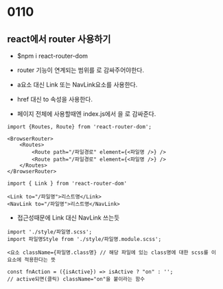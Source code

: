 # 0110

## react에서 router 사용하기

- $npm i react-router-dom

- router 기능이 연계되는 범위를 <BrowserRouter>로 감싸주어야한다.
- a요소 대신 Link 또는 NavLink요소를 사용한다.
- href 대신 to 속성을 사용한다.

- 페이지 전체에 사용할때엔 index.js에서 <App />을 <BrowserRouter>로 감싸준다.



```react
import {Routes, Route} from 'react-router-dom';

<BrowserRouter>
	<Routes>
   		<Route path="/파일경로" element={<파일명 />} />
        <Route path="/파일경로" element={<파일명 />} />
	</Routes>
</BrowserRouter>
```



```react
import { Link } from 'react-router-dom'

<Link to="/파일명">리스트명</Link>
<NavLink to="/파일명">리스트명</NavLink>
```

- 접근성때문에 Link 대신 NavLink 쓰는듯



```react
import './style/파일명.scss';
import 파일명Style from './style/파일명.module.scss';

<요소 className={파일명.class명} // 해당 파일에 있는 class명에 대한 scss를 이 요소에 적용한다는 뜻
```



```react
const fnAction = ({isActive}) => isActive ? "on" : '';
// active되면(클릭) className="on"을 붙이라는 함수
```

